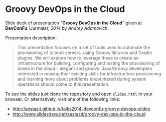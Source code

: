 
# Groovy DevOps in the Cloud

Slide deck of presentation "**Groovy DevOps in the Cloud**" given at **DevConFu** (Jurmala), *2014* by *Andrey Adamovich*.

Presentation description:

> This presentation focuses on a set of tools used to automate the provisioning of (cloud) servers, using Groovy libraries and Gradle plugins. We will explore how to leverage these to create an infrastructure for building, configuring and testing the provisioning of boxes in the cloud - elegant and groovy. Java/Groovy developers interested in reusing their existing skills for infrastructure provisioning and learning more about problems encountered during system operations should come to this presentation.


To see the slides just clone the repository and open `slides.html` in your browser. Or alternatively, visit one of the following links:

- <http://aestasit.github.io/talks2014-devconfu-groovy-devops-slides>
- <http://www.slideshare.net/aestasit/groovy-dev-ops-in-the-cloud>

